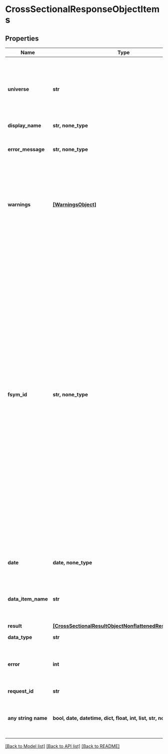 # CrossSectionalResponseObjectItems


## Properties
Name | Type | Description | Notes
------------ | ------------- | ------------- | -------------
**universe** | **str** | If &#x60;universe&#x60; is submitted instead of &#x60;ids&#x60;, then the universe attribute will display the universe expression requested. | [optional] 
**display_name** | **str, none_type** | Display Name. | [optional] 
**error_message** | **str, none_type** | If error is non-zero, errorMessage will display the Screening formula error. | [optional] 
**warnings** | [**[WarningsObject]**](WarningsObject.md) | Screening formula warnings. This attribute is only displayed if warnings are generated in the execution of the Screening formula. | [optional] 
**fsym_id** | **str, none_type** | The **fsymId** field returned is the FactSet Default Permanent Identifier for the &#x60;requestId&#x60;. For all supported &#x60;requestId&#x60; symbol types, the &#x60;fsymId&#x60; parameter will return the Regional Level PermId &#39;-R&#39; which identifies the security&#39;s best regional security data series per currency. Currently, the fsymId parameter only supports equities. Accepted &#x60;requestId&#x60; symbol types include all FactSet Permanent Identifiers types, CUSIP, SEDOL, ISIN, and Tickers. Further documentation can be found at this [Online Assistant attachment](https://oa.apps.factset.com/cms/oaAttachment/64c3213a-f415-4c27-a336-92c73a72deed/24881). Included only if the &#x60;fsymId&#x60; parameter is set to Y.  | [optional] 
**date** | **date, none_type** | Date associated with FQL formula. | [optional] 
**data_item_name** | **str** | Name of data item (requestId, requested Screening formula, or fsymId) | [optional] 
**result** | [**[CrossSectionalResultObjectNonflattenedResultAttribute]**](CrossSectionalResultObjectNonflattenedResultAttribute.md) |  | [optional] 
**data_type** | **str** | Data type of the data item | [optional] 
**error** | **int** | Data item error indicator.  * Zero - success  * Non-zero - failure  | [optional] 
**request_id** | **str** | Identifier requested. | [optional] 
**any string name** | **bool, date, datetime, dict, float, int, list, str, none_type** | any string name can be used but the value must be the correct type | [optional]

[[Back to Model list]](../README.md#documentation-for-models) [[Back to API list]](../README.md#documentation-for-api-endpoints) [[Back to README]](../README.md)


